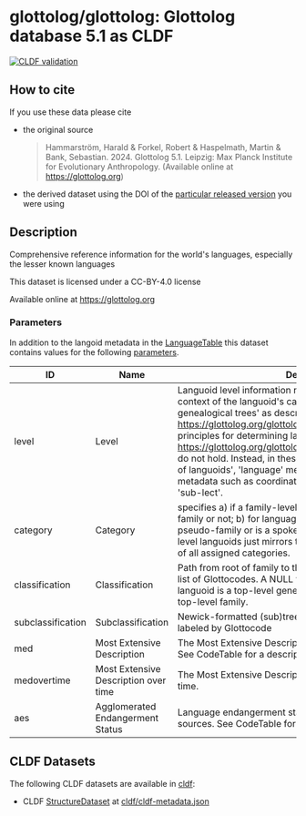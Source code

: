 # glottolog/glottolog: Glottolog database 5.1 as CLDF

[![CLDF validation](https://github.com/glottolog/glottolog-cldf/workflows/CLDF-validation/badge.svg)](https://github.com/glottolog/glottolog-cldf/actions?query=workflow%3ACLDF-validation)

## How to cite

If you use these data please cite
- the original source
  > Hammarström, Harald & Forkel, Robert & Haspelmath, Martin & Bank, Sebastian. 2024. Glottolog 5.1. Leipzig: Max Planck Institute for Evolutionary Anthropology. (Available online at https://glottolog.org)
- the derived dataset using the DOI of the [particular released version](../../releases/) you were using

## Description


Comprehensive reference information for the world's languages, especially the lesser known languages

This dataset is licensed under a CC-BY-4.0 license

Available online at https://glottolog.org

### Parameters
In addition to the langoid metadata in the [LanguageTable](cldf#table-languagescsv) this dataset contains values for the following [parameters](cldf#table-parameterscsv).

ID | Name | Description
--- | --- | ---
level | Level | Languoid level information needs to be interpreted in the context of the languoid's category. For languoids in 'non-genealogical trees' as described in https://glottolog.org/glottolog/glottologinformation the principles for determining language level languoids (see https://glottolog.org/glottolog/glottologinformation#principles) do not hold. Instead, in these cases, 'family' just means 'group of languoids', 'language' means 'languoid with extended metadata such as coordinates', and 'dialect' mean any type of 'sub-lect'.
category | Category | specifies a) if a family-level languoid represents a pseudo-family or not; b) for language-level languoids if it belongs to a pseudo-family or is a spoken, L1 language and c) for dialect-level languoids just mirrors the level. See CodeTable for a list of all assigned categories.
classification | Classification | Path from root of family to the languoid as slash-separated list of Glottocodes. A NULL value for classification means the languoid is a top-level genealogical unit, i.e. an isolate or a top-level family.
subclassification | Subclassification | Newick-formatted (sub)tree of descendants of the languoid, labeled by Glottocode
med | Most Extensive Description | The Most Extensive Description known for a given language. See CodeTable for a description of the valid values.
medovertime | Most Extensive Description over time | The Most Extensive Description for a given language over time.
aes | Agglomerated Endangerment Status | Language endangerment status compiled from various sources. See CodeTable for a description of the valid values.


## CLDF Datasets

The following CLDF datasets are available in [cldf](cldf):

- CLDF [StructureDataset](https://github.com/cldf/cldf/tree/master/modules/StructureDataset) at [cldf/cldf-metadata.json](cldf/cldf-metadata.json)